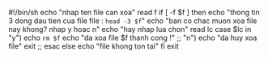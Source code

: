 #!/bin/sh
echo "nhap ten file can xoa"
read f
if [ -f $f ]
then
echo "thong tin 3 dong dau tien cua file file : `head -3 $f`"
echo "ban co chac muon xoa file nay khong? nhap y hoac n"
echo "hay nhap lua chon"
read lc
case $lc in
"y") echo `rm $f`
echo "da xoa file $f thanh cong !"
;;
"n") echo "da huy xoa file"
     exit
;;
esac
else
echo "file khong ton tai"
fi
exit
